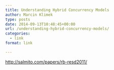 ```yaml
---
title: Understanding Hybrid Concurrency Models
author: Marcin Klimek
type: posts
date: 2014-09-13T10:48:45+00:00
url: /understanding-hybrid-concurrency-models/
categories:
  - link
format: link

---
```

</p> 



<p dir="ltr">
  <a href="http://salmito.com/papers/rb-resd2011/"><a href="http://salmito.com/papers/rb-resd2011/" >http://salmito.com/papers/rb-resd2011/</a></a>
</p>



<p dir="ltr">